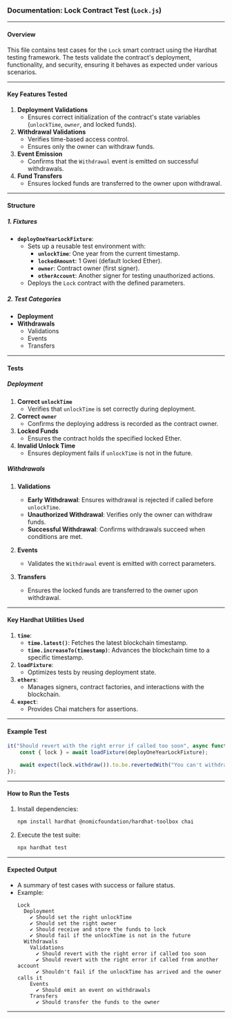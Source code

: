 ### Documentation: Lock Contract Test (`Lock.js`)

---

#### **Overview**
This file contains test cases for the `Lock` smart contract using the Hardhat testing framework. The tests validate the contract's deployment, functionality, and security, ensuring it behaves as expected under various scenarios.

---

#### **Key Features Tested**
1. **Deployment Validations**
   - Ensures correct initialization of the contract's state variables (`unlockTime`, `owner`, and locked funds).
2. **Withdrawal Validations**
   - Verifies time-based access control.
   - Ensures only the owner can withdraw funds.
3. **Event Emission**
   - Confirms that the `Withdrawal` event is emitted on successful withdrawals.
4. **Fund Transfers**
   - Ensures locked funds are transferred to the owner upon withdrawal.

---

#### **Structure**

##### **1. Fixtures**
- **`deployOneYearLockFixture`**:
  - Sets up a reusable test environment with:
    - **`unlockTime`**: One year from the current timestamp.
    - **`lockedAmount`**: 1 Gwei (default locked Ether).
    - **`owner`**: Contract owner (first signer).
    - **`otherAccount`**: Another signer for testing unauthorized actions.
  - Deploys the `Lock` contract with the defined parameters.

##### **2. Test Categories**
- **Deployment**
- **Withdrawals**
  - Validations
  - Events
  - Transfers

---

#### **Tests**

##### **Deployment**
1. **Correct `unlockTime`**
   - Verifies that `unlockTime` is set correctly during deployment.
2. **Correct `owner`**
   - Confirms the deploying address is recorded as the contract owner.
3. **Locked Funds**
   - Ensures the contract holds the specified locked Ether.
4. **Invalid Unlock Time**
   - Ensures deployment fails if `unlockTime` is not in the future.

##### **Withdrawals**
1. **Validations**
   - **Early Withdrawal**: Ensures withdrawal is rejected if called before `unlockTime`.
   - **Unauthorized Withdrawal**: Verifies only the owner can withdraw funds.
   - **Successful Withdrawal**: Confirms withdrawals succeed when conditions are met.

2. **Events**
   - Validates the `Withdrawal` event is emitted with correct parameters.

3. **Transfers**
   - Ensures the locked funds are transferred to the owner upon withdrawal.

---

#### **Key Hardhat Utilities Used**
1. **`time`**: 
   - **`time.latest()`**: Fetches the latest blockchain timestamp.
   - **`time.increaseTo(timestamp)`**: Advances the blockchain time to a specific timestamp.
2. **`loadFixture`**:
   - Optimizes tests by reusing deployment state.
3. **`ethers`**:
   - Manages signers, contract factories, and interactions with the blockchain.
4. **`expect`**:
   - Provides Chai matchers for assertions.

---

#### **Example Test**

```javascript
it("Should revert with the right error if called too soon", async function () {
    const { lock } = await loadFixture(deployOneYearLockFixture);

    await expect(lock.withdraw()).to.be.revertedWith("You can't withdraw yet");
});
```

---

#### **How to Run the Tests**

1. Install dependencies:
   ```bash
   npm install hardhat @nomicfoundation/hardhat-toolbox chai
   ```

2. Execute the test suite:
   ```bash
   npx hardhat test
   ```

---

#### **Expected Output**
- A summary of test cases with success or failure status.
- Example:
  ```
  Lock
    Deployment
      ✔ Should set the right unlockTime
      ✔ Should set the right owner
      ✔ Should receive and store the funds to lock
      ✔ Should fail if the unlockTime is not in the future
    Withdrawals
      Validations
        ✔ Should revert with the right error if called too soon
        ✔ Should revert with the right error if called from another account
        ✔ Shouldn't fail if the unlockTime has arrived and the owner calls it
      Events
        ✔ Should emit an event on withdrawals
      Transfers
        ✔ Should transfer the funds to the owner
  ```

---
